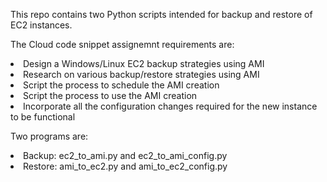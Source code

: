 This repo contains two Python scripts intended for backup and restore of EC2 instances.

The Cloud code snippet assignemnt requirements are: 
<li>Design a Windows/Linux EC2 backup strategies using AMI</li>
<li>Research on various backup/restore strategies using AMI</li>
<li>Script the process to schedule the AMI creation</li>
<li>Script the process to use the AMI creation</li>
<li>Incorporate all the configuration changes required for the new instance to be functional</li>

Two programs are: 
<li>Backup: ec2_to_ami.py and ec2_to_ami_config.py</li>
<li>Restore: ami_to_ec2.py and ami_to_ec2_config.py</li>

